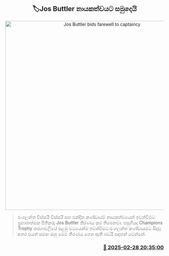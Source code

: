 <p align='center'><b><h2 align='center' title='Jos Buttler bids farewell to captaincy'>🏷Jos Buttler නායකත්වයට සමුදෙයි</h2></b></p>
<p align='center'><img src='https://helakuru.sgp1.cdn.digitaloceanspaces.com/esana/images/lib/jos-buttler.jpg' width='600' alt='Jos Buttler bids farewell to captaincy'></p>

> එංගලන්ත විස්සයි විස්සයි සහ එක්දින කණ්ඩායම් නායකත්වයෙන් ඉවත්වීමට ප්‍රහාරාත්මක පිතිකරු Jos Buttler තීරණය කර තිබෙනවා. පසුගියදා Champions Trophy තරගාවලියේ පළමු වටයෙන්ම ඉවත්වීමට එංගලන්ත කණ්ඩායමට සිදුවූ අතර එයත් සමඟ ඔහු මෙම තීරණය ගෙන ඇති බවයි සඳහන් වෙන්නේ.



<h3 align='right'><a href='https://www.helakuru.lk/esana/p/107929/'>📅 2025-02-28 20:35:00</a></h3>
